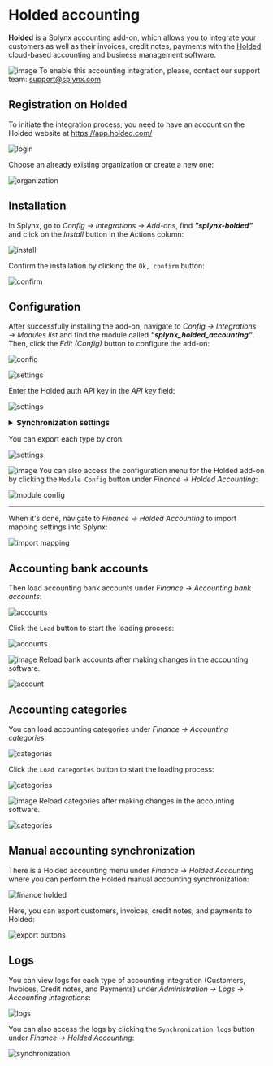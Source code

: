 Holded accounting
===============

**Holded** is a Splynx accounting add-on, which allows you to integrate your customers as well as their invoices, credit notes, payments with the [Holded](https://www.holded.com/) cloud-based accounting and business management software.

<icon class="image-icon">![image](warning.png)</icon> To enable this accounting integration, please, contact our support team: support@splynx.com

## Registration on Holded

To initiate the integration process, you need to have an account on the Holded website at https://app.holded.com/

![login](login.png)

Choose an already existing organization or create a new one:

![organization](organization.png)


## Installation

In Splynx, go to *Config → Integrations → Add-ons*, find ***"splynx-holded"*** and click on the *Install* button in the Actions column:

![install](install.png)

Confirm the installation by clicking the `Ok, confirm` button:

![confirm](confirm.png)


## Configuration

After successfully installing the add-on, navigate to *Config → Integrations → Modules list* and find the module called ***"splynx_holded_accounting"***. Then, click the *Edit (Config)* button to configure the add-on:

![config](config.png)

![settings](settings1.png)

Enter the Holded auth API key in the *API key* field:

![settings](settings2.png)

<details style="font-size: 15px; margin-bottom: 5px;">
<summary><b>Synchronization settings</b></summary>
<div markdown="1">

* **Contact type** - choose a contact type (*Unspecified*, *Client*, *Supplier*, *Opportunity*, *Debtor*, *Creditor*);
* **IBAN** - an additional field for the customer IBAN;
* **Export invoices/credit notes from date** - specify a date in the 'Y-m-d' format. During the synchronization process, any invoices or credit notes dated before the specified date will be ignored;
* **Export payments from date** - specify a date in the 'Y-m-d' format. During the synchronization process, any payments made before the specified date will be ignored;
* **Partners ignore list** - select [partners](administration/main/partners/partners.md) that will be ignored during the synchronization process;
* **Accounting ID for invoice/credit note corrective item** - it will add a corrective item to Holded invoices/credit notes if a total mismatch occurs due to rounding differences;
* **Corrective item name** - specify a name for the item that contains the corrective amount.

</div>
</details>

You can export each type by cron:

![settings](settings3.png)

<icon class="image-icon">![image](note.png)</icon> You can also access the configuration menu for the Holded add-on by clicking the `Module Config` button under *Finance → Holded Accounting*:

![module config](module_config.png)

__________________________

When it's done, navigate to *Finance → Holded Accounting* to import mapping settings into Splynx:

![import mapping](import_mapping.png)


## Accounting bank accounts

Then load accounting bank accounts under *Finance → Accounting bank accounts*:

![accounts](accounts.png)

Click the `Load` button to start the loading process:

![accounts](accounts2.png)

<icon class="image-icon">![image](warning.png)</icon> Reload bank accounts after making changes in the accounting software.

![account](bank_account.png)


## Accounting categories

You can load accounting categories under *Finance → Accounting categories*:

![categories](categories.png)

Click the `Load categories` button to start the loading process:

![categories](categories2.png)

<icon class="image-icon">![image](warning.png)</icon> Reload categories after making changes in the accounting software.

![categories](categories3.png)


## Manual accounting synchronization

There is a Holded accounting menu under *Finance → Holded Accounting* where you can perform the Holded manual accounting synchronization:

![finance holded](finance_holded.png)

Here, you can export customers, invoices, credit notes, and payments to Holded:

![export buttons](export_buttons.png)


## Logs

You can view logs for each type of accounting integration (Customers, Invoices, Credit notes, and Payments) under *Administration → Logs → Accounting integrations*:

![logs](logs.png)

You can also access the logs by clicking the `Synchronization logs` button under *Finance → Holded Accounting*:

![synchronization](synchronization.png)


